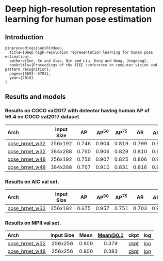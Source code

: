 # Deep high-resolution representation learning for human pose estimation

## Introduction
```
@inproceedings{sun2019deep,
  title={Deep high-resolution representation learning for human pose estimation},
  author={Sun, Ke and Xiao, Bin and Liu, Dong and Wang, Jingdong},
  booktitle={Proceedings of the IEEE conference on computer vision and pattern recognition},
  pages={5693--5703},
  year={2019}
}
```

## Results and models

### Results on COCO val2017 with detector having human AP of 56.4 on COCO val2017 dataset

| Arch  | Input Size | AP | AP<sup>50</sup> | AP<sup>75</sup> | AR | AR<sup>50</sup> | ckpt | log |
| :----------------- | :-----------: | :------: | :------: | :------: | :------: | :------: |:------: |:------: |
| [pose_hrnet_w32](/configs/top_down/hrnet/coco/hrnet_w32_coco_256x192.py)  | 256x192 | 0.746 | 0.904 | 0.819 | 0.799 | 0.942 | [ckpt](https://openmmlab.oss-accelerate.aliyuncs.com/mmpose/top_down/hrnet/hrnet_w32_coco_256x192-c78dce93_20200708.pth) | [log](https://openmmlab.oss-accelerate.aliyuncs.com/mmpose/top_down/hrnet/hrnet_w32_coco_256x192_20200708.log.json) |
| [pose_hrnet_w32](/configs/top_down/hrnet/coco/hrnet_w32_coco_384x288.py)  | 384x288 | 0.760 | 0.906 | 0.829 | 0.810 | 0.943 | [ckpt](https://openmmlab.oss-accelerate.aliyuncs.com/mmpose/top_down/hrnet/hrnet_w32_coco_384x288-d9f0d786_20200708.pth) | [log](https://openmmlab.oss-accelerate.aliyuncs.com/mmpose/top_down/hrnet/hrnet_w32_coco_384x288_20200708.log.json) |
| [pose_hrnet_w48](/configs/top_down/hrnet/coco/hrnet_w48_coco_256x192.py)  | 256x192 | 0.756 | 0.907 | 0.825 | 0.806 | 0.942 | [ckpt](https://openmmlab.oss-accelerate.aliyuncs.com/mmpose/top_down/hrnet/hrnet_w48_coco_256x192-b9e0b3ab_20200708.pth) | [log](https://openmmlab.oss-accelerate.aliyuncs.com/mmpose/top_down/hrnet/hrnet_w48_coco_256x192_20200708.log.json) |
| [pose_hrnet_w48](/configs/top_down/hrnet/coco/hrnet_w48_coco_384x288.py)  | 384x288 | 0.767 | 0.910 | 0.831 | 0.816 | 0.946 | [ckpt](https://openmmlab.oss-accelerate.aliyuncs.com/mmpose/top_down/hrnet/hrnet_w48_coco_384x288-314c8528_20200708.pth) | [log](https://openmmlab.oss-accelerate.aliyuncs.com/mmpose/top_down/hrnet/hrnet_w48_coco_384x288_20200708.log.json) |

### Results on AIC val set.

| Arch  | Input Size | AP | AP<sup>50</sup> | AP<sup>75</sup> | AR | AR<sup>50</sup> | ckpt | log |
| :-------------- | :-----------: | :------: | :------: | :------: | :------: | :------: |:------: |:------: |
| [pose_hrnet_w32](/configs/top_down/hrnet/aic/hrnet_w32_aic_256x192.py) | 256x192 | 0.675 | 0.957 | 0.751 | 0.703 | 0.961 | [ckpt](https://openmmlab.oss-accelerate.aliyuncs.com/mmpose/top_down/hrnet/hrnet_w32_aic_256x192-30a4e465_20200826.pth) | [log](https://openmmlab.oss-accelerate.aliyuncs.com/mmpose/top_down/hrnet/hrnet_w32_aic_256x192_20200826.log.json) |


### Results on MPII val set.

| Arch  | Input Size | Mean | Mean@0.1   | ckpt    | log     |
| :--- | :--------: | :------: | :------: |:------: |:------: |
| [pose_hrnet_w32](/configs/top_down/hourglass/mpii/hrnet_w32_mpii_256x256.py) | 256x256 | 0.900 | 0.379 | [ckpt](https://openmmlab.oss-accelerate.aliyuncs.com/mmpose/top_down/hrnet/hrnet_w32_mpii_256x256-6c4f923f_20200812.pth) | [log](https://openmmlab.oss-accelerate.aliyuncs.com/mmpose/top_down/hrnet/hrnet_w32_mpii_256x256_20200812.log.json) |
| [pose_hrnet_w48](/configs/top_down/hourglass/mpii/hrnet_w48_mpii_256x256.py) | 256x256 | 0.900 | 0.383 | [ckpt](https://openmmlab.oss-accelerate.aliyuncs.com/mmpose/top_down/hrnet/hrnet_w48_mpii_256x256-92cab7bd_20200812.pth) | [log](https://openmmlab.oss-accelerate.aliyuncs.com/mmpose/top_down/hrnet/hrnet_w48_mpii_256x256_20200812.log.json) |
